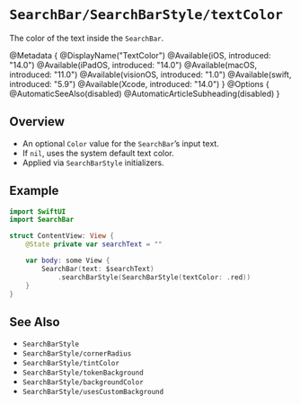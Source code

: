 # ``SearchBar/SearchBarStyle/textColor``

The color of the text inside the `SearchBar`.

@Metadata {
    @DisplayName("TextColor")
    @Available(iOS, introduced: "14.0")
    @Available(iPadOS, introduced: "14.0")
    @Available(macOS, introduced: "11.0")
    @Available(visionOS, introduced: "1.0")
    @Available(swift, introduced: "5.9")
    @Available(Xcode, introduced: "14.0")
}
@Options {
    @AutomaticSeeAlso(disabled)
    @AutomaticArticleSubheading(disabled)
}

## Overview

- An optional `Color` value for the `SearchBar`’s input text.
- If `nil`, uses the system default text color.
- Applied via `SearchBarStyle` initializers.

## Example

```swift
import SwiftUI
import SearchBar

struct ContentView: View {
    @State private var searchText = ""

    var body: some View {
        SearchBar(text: $searchText)
            .searchBarStyle(SearchBarStyle(textColor: .red))
    }
}
```

## See Also

- ``SearchBarStyle``
- ``SearchBarStyle/cornerRadius``
- ``SearchBarStyle/tintColor``
- ``SearchBarStyle/tokenBackground``
- ``SearchBarStyle/backgroundColor``
- ``SearchBarStyle/usesCustomBackground``
